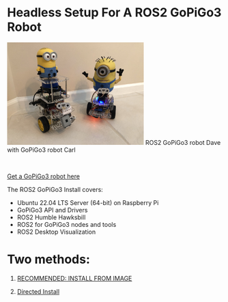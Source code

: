 # Headless Setup For A ROS2 GoPiGo3 Robot

<img src="https://github.com/slowrunner/ROS2-GoPiGo3/blob/28e63059071b2c483138af5d13fcc968c22e7871/Dave_And_Carl.jpg" width="320"/>  
ROS2 GoPiGo3 robot Dave with GoPiGo3 robot Carl  

&nbsp;

[Get a GoPiGo3 robot here](https://gopigo.io/gopigo-core/)  

The ROS2 GoPiGo3 Install covers:  
  - Ubuntu 22.04 LTS Server (64-bit) on Raspberry Pi  
  - GoPiGo3 API and Drivers  
  - ROS2 Humble Hawksbill  
  - ROS2 for GoPiGo3 nodes and tools  
  - ROS2 Desktop Visualization

# Two methods:  
1) [RECOMMENDED: INSTALL FROM IMAGE](INSTALL_FROM_IMAGE.md) 

  
2) [Directed Install](Directed_Install.md)
